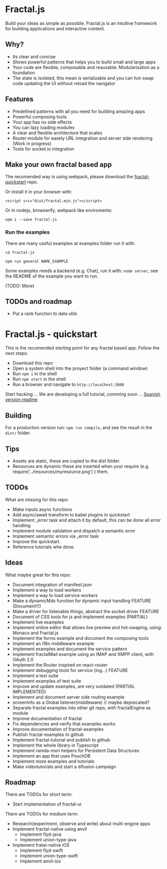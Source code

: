 # Fractal.js

Build your ideas as simple as possible. Fractal.js is an intuitive framework for building applications and interactive content.

## Why?

- Its clear and concise
- Shows powerful patterns that helps you to build small and large apps
- Your code are flexible, composable and reausable. Modularization as a foundation
- The state is isolated, this mean is serializable and you can hot-swap code updating the UI without reload the navigator

## Features

- Predefined patterns with all you need for building amazing apps
- Powerful composing tools
- Your app has no side effects
- You can lazy loading modules
- A clear and flexible architecture that scales
- Router module for easely URL integration and server side rendering (Work in progress)
- Tools for socket.io integration

## Make your own fractal based app

The recomended way is using webpack, please download the [fractal-quickstart](https://github.com/fractalPlatform/Fractal.js-quickstart) repo.

Or install it in your browser with:

```
<script src="dist/fractal.min.js"></script>
```

Or in nodejs, browserify, webpack like enviroments:

```
npm i --save fractal-js
```

### Run the examples

There are many useful examples at examples folder run it with:

```
cd fractal-js
```

```
npm run general NAME_EXAMPLE
```

Some examples needs a backend (e.g. Chat), run it with: `node server`, see the README of the example you want to run.


(TODO: More)

## TODOs and roadmap

- Put a rank function to data utils
# Fractal.js - quickstart

This is the recomended starting point for any fractal based app. Follow the next steps:

- Download this repo
- Open a system shell into the proyect folder (a command window)
- Run `npm i` in the shell
- Run `npm start` in the shell
- Run a browser and navigate to `http://localhost:3000`

Start hacking ... We are developing a full tutorial, comming soon ...
[Spanish version readme](https://github.com/fractalPlatform/Fractal.js-quickstart/blob/master/readme.es.md)

## Building

For a production version run: `npm run compile`, and see the result in the `dist/` folder.

## Tips

- Assets are static, these are copied to the dist folder.
- Resources are dynamic these are inserted when your require (e.g. require('../resources/myresource.png') ) them.

## TODOs

What are missing for this repo:

- Make inputs async functions
- Add async/await transform to babel plugins in quickstart
- Implement _error task and attach it by default, this can be done all error handling
- Implement module validation and dispatch a semantic error
- Implement semantic errors via _error task
- Improve the quickstart.
- Reference tutorials whe done.

## Ideas

What maybe great for this repo:

- Document integration of manifest.json
- Implement a way to load workers
- Implement a way to load service workers
- Make a dynamicMds function for dynamic input handling FEATURE (Document!!!)
- Make a driver for listenable things, abstract the socket driver FEATURE
- Document of CSS tools for js and implement examples (PARTIAL)
- Implement live examples
- Implement online editor that allows live preview and hot-swaping, using: Monaco and Fractal.js
- Implement the forms example and document the composing tools
- Implement an i18n middleware example
- Implement examples and document the service pattern
- Implement fractalMail example using an IMAP and XMPP client, with OAuth 2.0
- Implement the Router inspired on react-router
- Implement debugging tools for service (log...) FEATURE
- Implement a test suite
- Implement examples of test suite
- Improve and update examples, are very outdated (PARTIAL IMPLEMENTED)
- Implement and document server side routing example
- screenInfo as a Global listener(middleware) // maybe deprecated?
- Separate fractal examples into other git repo, with fractalEngine as module
- Improve documentation of fractal
- Fix dependencies and verify that examples works
- Improve documentation of fractal-examples
- Publish fractal-examples to github
- Implement fractal-tutorial and publish to github
- Implement the whole library in Typescript
- Implement ramda-mori helpers for Persistent Data Structures
- Implement an app that uses PouchDB
- Implement more examples and tutorials
- Make videotutorials and start a difusion campaign

## Roadmap

There are TODOs for short term:

- Start implementation of fractal-ui

There are TODOs for medium term:

- Research(experiment, observe and write) about multi-engine apps
- Implement fractal-native using anvil
  - Implement flyd-java
  - Implement union-type-java
- Implement fratal-native iOS
  - Implement flyd-swift
  - Implement union-type-swift
  - Implement anvil-ios
